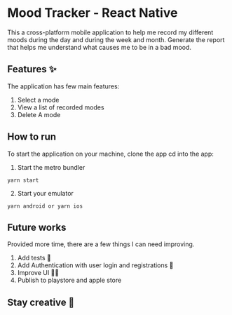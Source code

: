 # Mood Tracker - React Native

This a cross-platform mobile application to help me record my different moods during the day and during the week and month. Generate the report that helps me understand what causes me to be in a bad mood.

## Features ✨

The application has few main features:

1. Select a mode
2. View a list of recorded modes
3. Delete A mode

## How to run

To start the application on your machine, clone the app cd into the app:

1. Start the metro bundler

```console
yarn start
```

2. Start your emulator

```console
yarn android or yarn ios
```

## Future works

Provided more time, there are a few things I can need improving.

1. Add tests 🧪
2. Add Authentication with user login and registrations 🔐
3. Improve UI 👌🏽
4. Publish to playstore and apple store

## Stay creative 🚀
